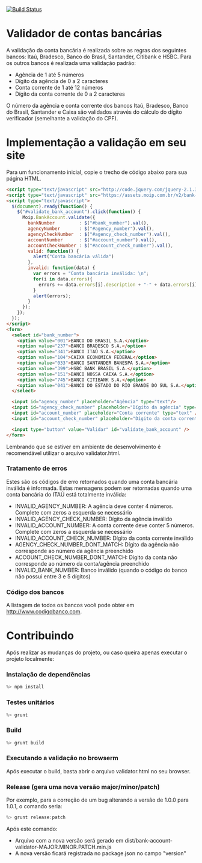 [![Build Status](https://travis-ci.org/keviocastro/bank-account-validator-js.svg?branch=master)](https://travis-ci.org/keviocastro/bank-account-validator-js)

# Validador de contas bancárias

A validação da conta bancária é realizada sobre as regras dos seguintes bancos: Itaú, Bradesco, Banco do Brasil, Santander, Citibank e HSBC. Para os outros bancos é realizada uma validação padrão:
 * Agência de 1 até 5 números
 * Dígito da agência de 0 a 2 caracteres
 * Conta corrente de 1 até 12 números
 * Dígito da conta corrente de 0 a 2 caracteres

O número da agência e conta corrente dos bancos Itaú, Bradesco, Banco do Brasil, Santander e Caixa são validados através do cálculo do dígito verificador (semelhante a validação do CPF).

# Implementação a validação em seu site

Para um funcionamento inicial, copie o trecho de código abaixo para sua página HTML. 


```html
<script type="text/javascript" src="http://code.jquery.com/jquery-2.1.3.min.js"></script>
<script type="text/javascript" src="https://assets.moip.com.br/v2/bank-account-validator.min.js"></script>
<script type="text/javascript">
  $(document).ready(function() {
    $("#validate_bank_account").click(function() {
      Moip.BankAccount.validate({
        bankNumber         : $("#bank_number").val(),
        agencyNumber       : $("#agency_number").val(),
        agencyCheckNumber  : $("#agency_check_number").val(),
        accountNumber      : $("#account_number").val(),
        accountCheckNumber : $("#account_check_number").val(),
        valid: function() {
          alert("Conta bancária válida")
        },
        invalid: function(data) {
          var errors = "Conta bancária inválida: \n";
          for(i in data.errors){
            errors += data.errors[i].description + "-" + data.errors[i].code + ")\n";
          }
          alert(errors);
        }
      });
    });
  });
</script>
<form>
  <select id="bank_number">
    <option value="001">BANCO DO BRASIL S.A.</option>
    <option value="237">BANCO BRADESCO S.A.</option>
    <option value="341">BANCO ITAÚ S.A.</option>
    <option value="104">CAIXA ECONOMICA FEDERAL</option>
    <option value="033">BANCO SANTANDER BANESPA S.A.</option>
    <option value="399">HSBC BANK BRASIL S.A.</option>
    <option value="151">BANCO NOSSA CAIXA S.A.</option>
    <option value="745">BANCO CITIBANK S.A.</option>
    <option value="041">BANCO DO ESTADO DO RIO GRANDE DO SUL S.A.</option>
  </select>

  <input id="agency_number" placeholder="Agência" type="text"/>
  <input id="agency_check_number" placeholder="Dígito da agência" type="text" />
  <input id="account_number" placeholder="Conta corrente" type="text" />
  <input id="account_check_number" placeholder="Dígito da conta corrente" type="text" />

  <input type="button" value="Validar" id="validate_bank_account" />
</form>
```

Lembrando que se estiver em ambiente de desenvolvimento é recomendável utilizar o arquivo validator.html.

### Tratamento de erros
Estes são os códigos de erro retornados quando uma conta bancária inválida é informada. Estas mensagens podem ser retornadas quando uma conta bancária do ITAÚ está totalmente inválida:
 * INVALID_AGENCY_NUMBER: A agência deve conter 4 números. Complete com zeros a esquerda se necessário
 * INVALID_AGENCY_CHECK_NUMBER: Dígito da agência inválido
 * INVALID_ACCOUNT_NUMBER: A conta corrente deve conter 5 números. Complete com zeros a esquerda se necessário
 * INVALID_ACCOUNT_CHECK_NUMBER: Dígito da conta corrente inválido
 * AGENCY_CHECK_NUMBER_DONT_MATCH: Dígito da agência não corresponde ao número da agência preenchido
 * ACCOUNT_CHECK_NUMBER_DONT_MATCH: Dígito da conta não corresponde ao número da conta/agência preenchido
 * INVALID_BANK_NUMBER: Banco inválido (quando o código do banco não possui entre 3 e 5 dígitos)

### Código dos bancos

A listagem de todos os bancos você pode obter em http://www.codigobanco.com.

# Contribuindo

Após realizar as mudanças do projeto, ou caso queira apenas executar o projeto localmente:

### Instalação de dependências
``` javascript
%> npm install
```

### Testes unitários
``` javascript
%> grunt
```

### Build
``` javascript
%> grunt build
```

### Executando a validação no browserm
Após executar o build, basta abrir o arquivo validator.html no seu browser.

### Release (gera uma nova versão major/minor/patch)
Por exemplo, para a correção de um bug alterando a versão de 1.0.0 para 1.0.1, o comando seria:
``` javascript
%> grunt release:patch
```

Após este comando: 
- Arquivo com a nova versão será gerado em dist/bank-account-validator-MAJOR.MINOR.PATCH.min.js
- A nova versão ficará registrada no package.json no campo "version" 
